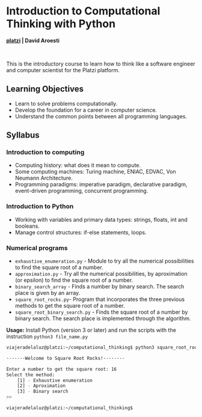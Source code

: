 # Introduction to Computational Thinking with Python

**[platzi](https://platzi.com/cursos/python-cs/) | David Aroesti**

<br>

This is the introductory course to learn how to think like a software engineer and computer scientist for the Platzi platform.

## Learning Objectives

- Learn to solve problems computationally.
- Develop the foundation for a career in computer science.
- Understand the common points between all programming languages. 

## Syllabus

### Introduction to computing

- Computing history: what does it mean to compute.
- Some computing machines: Turing machine, ENIAC, EDVAC, Von Neumann Architecture.
- Programming paradigms: imperative paradigm, declarative paradigm, event-driven programming, concurrent programming.

### Introduction to Python

- Working with variables and primary data types: strings, floats, int and booleans.
- Manage control structures: if-else statements, loops.

### Numerical programs 

- `exhaustive_enumeration.py` - Module to try all the numerical possibilities to find the square root of a number.
- `approximation.py` - Try all the numerical possibilities, by aproximation (or epsilon) to find the square root of a number.
- `binary_search_array` - Finds a number by binary search. The search place is given by an array.
- `square_root_rocks.py`- Program that incorporates the three previous methods to get the square root of a number.
- `square_root_binary_search.py` - Finds the square root of a number by binary search. The search place is implemented through the algorithm.

**Usage:** Install Python (version 3 or later) and run the scripts with the instruction `python3 file_name.py`

```sh
viajeradelaluz@platzi:~/computational_thinking$ python3 square_root_rocks.py.py

·······Welcome to Square Root Rocks!········

Enter a number to get the square root: 16
Select the method:
    [1] - Exhaustive enumeration
    [2] - Aproximation
    [3] - Binary search
>> 

viajeradelaluz@platzi:~/computational_thinking$
```
